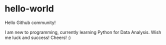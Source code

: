 # hello-world

Hello Github community!

I am new to programming, currently learning Python for Data Analysis. Wish me luck and success! Cheers! :)
